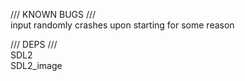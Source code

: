 /// KNOWN BUGS ///  
input randomly crashes upon starting for some reason  
  
/// DEPS ///  
SDL2  
SDL2_image  
